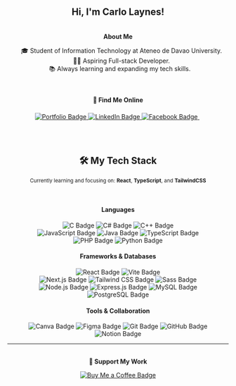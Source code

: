 <div align="center">
  <h2><b>Hi, I'm Carlo Laynes!</b></h2>
</div>

<div align="center">
  <br>
  <b>About Me</b>
  <p>
    🎓 Student of Information Technology at Ateneo de Davao University.<br>
    👨‍💻 Aspiring Full-stack Developer.<br>
    📚 Always learning and expanding my tech skills.
  </p>
  <br>
  <div style="margin-bottom: -10px;"><b>🔗 Find Me Online</b></div>
  <p>
    <a href="https://arc-psy.vercel.app" target="_blank">
    <img src="https://img.shields.io/badge/Portfolio-252525?style=for-the-badge&logo=vercel&logoColor=white" alt="Portfolio Badge"/>
    </a>
    <a href="https://linkedin.com/in/carlo-allan-laynes-71b500248" target="_blank">
    <img src="https://img.shields.io/badge/LinkedIn-%230077B5.svg?style=for-the-badge&logo=linkedin&logoColor=white" alt="LinkedIn Badge"/>
    </a>
    <a href="https://facebook.com/caflaynes" target="_blank">
    <img src="https://img.shields.io/badge/Facebook-%231877F2.svg?style=for-the-badge&logo=facebook&logoColor=white" alt="Facebook Badge"/>
    </a>
  </p>
</div>
<br /><br />
<div align="center">
  <h2>🛠️ My Tech Stack</h2>
  <p>
    <small>Currently learning and focusing on: <b>React</b>, <b>TypeScript</b>, and <b>TailwindCSS</b></small>
  </p>
  <br>

  <h4>Languages</h4>
  <p>
    <img src="https://img.shields.io/badge/c-%2300599C.svg?style=for-the-badge&logo=c&logoColor=white" alt="C Badge"/>
    <img src="https://img.shields.io/badge/c%23-%23239120.svg?style=for-the-badge&logo=csharp&logoColor=white" alt="C# Badge"/>
    <img src="https://img.shields.io/badge/c++-%2300599C.svg?style=for-the-badge&logo=c%2B%2B&logoColor=white" alt="C++ Badge"/><br />
    <img src="https://img.shields.io/badge/javascript-%23323330.svg?style=for-the-badge&logo=javascript&logoColor=%23F7DF1E" alt="JavaScript Badge"/>
    <img src="https://img.shields.io/badge/java-%23ED8B00.svg?style=for-the-badge&logo=openjdk&logoColor=white" alt="Java Badge"/>
    <img src="https://img.shields.io/badge/typescript-%23007ACC.svg?style=for-the-badge&logo=typescript&logoColor=white" alt="TypeScript Badge"/><br />
    <img src="https://img.shields.io/badge/php-%23777BB4.svg?style=for-the-badge&logo=php&logoColor=white" alt="PHP Badge"/>
    <img src="https://img.shields.io/badge/python-3670A0?style=for-the-badge&logo=python&logoColor=ffdd54" alt="Python Badge"/>
  </p>
  
  <h4>Frameworks & Databases</h4>
  <p>
    <img src="https://img.shields.io/badge/react-%2320232a.svg?style=for-the-badge&logo=react&logoColor=%2361DAFB" alt="React Badge"/>
    <img src="https://img.shields.io/badge/vite-%23646CFF.svg?style=for-the-badge&logo=vite&logoColor=white" alt="Vite Badge"/><br />
    <img src="https://img.shields.io/badge/Next.js-black?style=for-the-badge&logo=next.js&logoColor=white" alt="Next.js Badge"/>
    <img src="https://img.shields.io/badge/Tailwind_CSS-38B2AC.svg?style=for-the-badge&logo=tailwind-css&logoColor=white" alt="Tailwind CSS Badge"/>
    <img src="https://img.shields.io/badge/sass-hotpink.svg?style=for-the-badge&logo=SASS&logoColor=white" alt="Sass Badge"/><br />
    <img src="https://img.shields.io/badge/Node.js-43853D?style=for-the-badge&logo=node.js&logoColor=white" alt="Node.js Badge"/>
    <img src="https://img.shields.io/badge/Express.js-000000?style=for-the-badge&logo=express&logoColor=white" alt="Express.js Badge"/>
    <img src="https://img.shields.io/badge/mysql-4479A1.svg?style=for-the-badge&logo=mysql&logoColor=white" alt="MySQL Badge"/>
    <img src="https://img.shields.io/badge/PostgreSQL-316192?style=for-the-badge&logo=postgresql&logoColor=white" alt="PostgreSQL Badge"/>
  </p>
  
  <h4>Tools & Collaboration</h4>
  <p>
    <img src="https://img.shields.io/badge/canva-%2300C4CC.svg?style=for-the-badge&logo=Canva&logoColor=white" alt="Canva Badge"/>
    <img src="https://img.shields.io/badge/figma-%23F24E1E.svg?style=for-the-badge&logo=figma&logoColor=white" alt="Figma Badge"/>
    <img src="https://img.shields.io/badge/git-%23F05033.svg?style=for-the-badge&logo=git&logoColor=white" alt="Git Badge"/>
    <img src="https://img.shields.io/badge/github-%23121011.svg?style=for-the-badge&logo=github&logoColor=white" alt="GitHub Badge"/>
    <img src="https://img.shields.io/badge/notion-%23000000.svg?style=for-the-badge&logo=notion&logoColor=white" alt="Notion Badge"/>
  </p>
</div>

---

<div align="center">
  <br/>
  <div style="margin-bottom: 10px;"><b>🙏 Support My Work</b></div>
  <p>
    <a href="https://buymeacoffee.com/carloallanlaynes" target="_blank">
      <img src="https://img.shields.io/badge/Buy%20Me%20a%20Coffee-ffdd00?style=for-the-badge&logo=buy-me-a-coffee&logoColor=black" alt="Buy Me a Coffee Badge"/>
    </a>
  </p>
</div>
